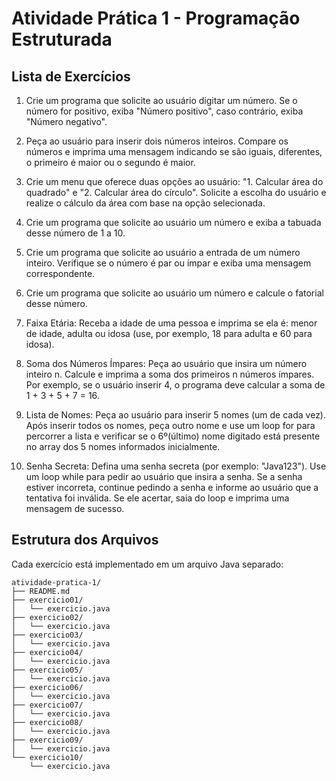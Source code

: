 # Atividade Prática 1 - Programação Estruturada

## Lista de Exercícios

1. Crie um programa que solicite ao usuário digitar um número. Se o número for positivo, exiba "Número positivo", caso contrário, exiba "Número negativo".

2. Peça ao usuário para inserir dois números inteiros. Compare os números e imprima uma mensagem indicando se são iguais, diferentes, o primeiro é maior ou o segundo é maior.

3. Crie um menu que oferece duas opções ao usuário: "1. Calcular área do quadrado" e "2. Calcular área do círculo". Solicite a escolha do usuário e realize o cálculo da área com base na opção selecionada.

4. Crie um programa que solicite ao usuário um número e exiba a tabuada desse número de 1 a 10.

5. Crie um programa que solicite ao usuário a entrada de um número inteiro. Verifique se o número é par ou ímpar e exiba uma mensagem correspondente.

6. Crie um programa que solicite ao usuário um número e calcule o fatorial desse número.

7. Faixa Etária: Receba a idade de uma pessoa e imprima se ela é: menor de idade, adulta ou idosa (use, por exemplo, 18 para adulta e 60 para idosa).

8. Soma dos Números Ímpares: Peça ao usuário que insira um número inteiro n. Calcule e imprima a soma dos primeiros n números ímpares. Por exemplo, se o usuário inserir 4, o programa deve calcular a soma de 1 + 3 + 5 + 7 = 16.

9. Lista de Nomes: Peça ao usuário para inserir 5 nomes (um de cada vez). Após inserir todos os nomes, peça outro nome e use um loop for para percorrer a lista e verificar se o 6º(último) nome digitado está presente no array dos 5 nomes informados inicialmente.

10. Senha Secreta: Defina uma senha secreta (por exemplo: "Java123"). Use um loop while para pedir ao usuário que insira a senha. Se a senha estiver incorreta, continue pedindo a senha e informe ao usuário que a tentativa foi inválida. Se ele acertar, saia do loop e imprima uma mensagem de sucesso.

## Estrutura dos Arquivos

Cada exercício está implementado em um arquivo Java separado:

```
atividade-pratica-1/
├── README.md
├── exercicio01/
│   └── exercicio.java
├── exercicio02/
│   └── exercicio.java
├── exercicio03/
│   └── exercicio.java
├── exercicio04/
│   └── exercicio.java
├── exercicio05/
│   └── exercicio.java
├── exercicio06/
│   └── exercicio.java
├── exercicio07/
│   └── exercicio.java
├── exercicio08/
│   └── exercicio.java
├── exercicio09/
│   └── exercicio.java
└── exercicio10/
    └── exercicio.java
```